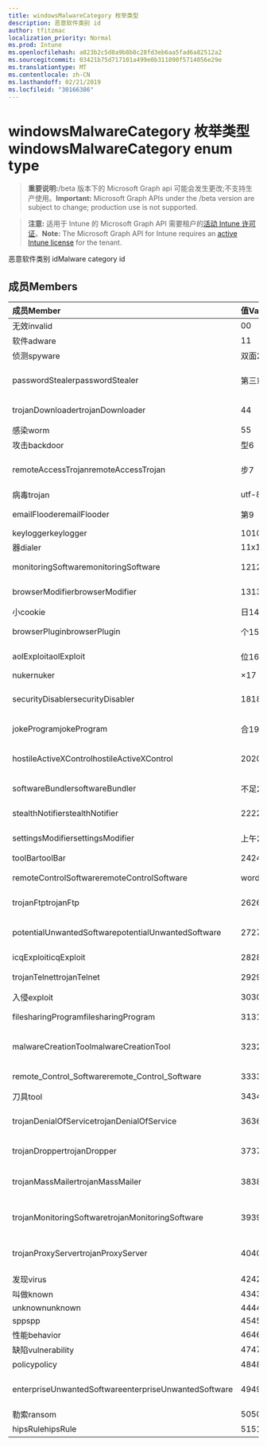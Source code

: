 ```yaml
---
title: windowsMalwareCategory 枚举类型
description: 恶意软件类别 id
author: tfitzmac
localization_priority: Normal
ms.prod: Intune
ms.openlocfilehash: a823b2c5d8a9b8b8c28fd3eb6aa5fad6a82512a2
ms.sourcegitcommit: 03421b75d717101a499e0b311890f5714056e29e
ms.translationtype: MT
ms.contentlocale: zh-CN
ms.lasthandoff: 02/21/2019
ms.locfileid: "30166386"
---
```

# <a name="windowsmalwarecategory-enum-type"></a><span data-ttu-id="1fbc0-103">windowsMalwareCategory 枚举类型</span><span class="sxs-lookup"><span data-stu-id="1fbc0-103">windowsMalwareCategory enum type</span></span>

> <span data-ttu-id="1fbc0-104">**重要说明:**/beta 版本下的 Microsoft Graph api 可能会发生更改;不支持生产使用。</span><span class="sxs-lookup"><span data-stu-id="1fbc0-104">**Important:** Microsoft Graph APIs under the /beta version are subject to change; production use is not supported.</span></span>

> <span data-ttu-id="1fbc0-105">**注意:** 适用于 Intune 的 Microsoft Graph API 需要租户的[活动 Intune 许可证](https://go.microsoft.com/fwlink/?linkid=839381)。</span><span class="sxs-lookup"><span data-stu-id="1fbc0-105">**Note:** The Microsoft Graph API for Intune requires an [active Intune license](https://go.microsoft.com/fwlink/?linkid=839381) for the tenant.</span></span>

<span data-ttu-id="1fbc0-106">恶意软件类别 id</span><span class="sxs-lookup"><span data-stu-id="1fbc0-106">Malware category id</span></span>

## <a name="members"></a><span data-ttu-id="1fbc0-107">成员</span><span class="sxs-lookup"><span data-stu-id="1fbc0-107">Members</span></span>
|<span data-ttu-id="1fbc0-108">成员</span><span class="sxs-lookup"><span data-stu-id="1fbc0-108">Member</span></span>|<span data-ttu-id="1fbc0-109">值</span><span class="sxs-lookup"><span data-stu-id="1fbc0-109">Value</span></span>|<span data-ttu-id="1fbc0-110">说明</span><span class="sxs-lookup"><span data-stu-id="1fbc0-110">Description</span></span>|
|:---|:---|:---|
|<span data-ttu-id="1fbc0-111">无效</span><span class="sxs-lookup"><span data-stu-id="1fbc0-111">invalid</span></span>|<span data-ttu-id="1fbc0-112">0</span><span class="sxs-lookup"><span data-stu-id="1fbc0-112">0</span></span>|<span data-ttu-id="1fbc0-113">Invalid</span><span class="sxs-lookup"><span data-stu-id="1fbc0-113">Invalid</span></span>|
|<span data-ttu-id="1fbc0-114">软件</span><span class="sxs-lookup"><span data-stu-id="1fbc0-114">adware</span></span>|<span data-ttu-id="1fbc0-115">1</span><span class="sxs-lookup"><span data-stu-id="1fbc0-115">1</span></span>|<span data-ttu-id="1fbc0-116">软件</span><span class="sxs-lookup"><span data-stu-id="1fbc0-116">Adware</span></span>|
|<span data-ttu-id="1fbc0-117">侦测</span><span class="sxs-lookup"><span data-stu-id="1fbc0-117">spyware</span></span>|<span data-ttu-id="1fbc0-118">双面</span><span class="sxs-lookup"><span data-stu-id="1fbc0-118">2</span></span>|<span data-ttu-id="1fbc0-119">侦测</span><span class="sxs-lookup"><span data-stu-id="1fbc0-119">Spyware</span></span>|
|<span data-ttu-id="1fbc0-120">passwordStealer</span><span class="sxs-lookup"><span data-stu-id="1fbc0-120">passwordStealer</span></span>|<span data-ttu-id="1fbc0-121">第三章</span><span class="sxs-lookup"><span data-stu-id="1fbc0-121">3</span></span>|<span data-ttu-id="1fbc0-122">密码 stealer</span><span class="sxs-lookup"><span data-stu-id="1fbc0-122">Password stealer</span></span>|
|<span data-ttu-id="1fbc0-123">trojanDownloader</span><span class="sxs-lookup"><span data-stu-id="1fbc0-123">trojanDownloader</span></span>|<span data-ttu-id="1fbc0-124">4</span><span class="sxs-lookup"><span data-stu-id="1fbc0-124">4</span></span>|<span data-ttu-id="1fbc0-125">特洛伊木马下载程序</span><span class="sxs-lookup"><span data-stu-id="1fbc0-125">Trojan downloader</span></span>|
|<span data-ttu-id="1fbc0-126">感染</span><span class="sxs-lookup"><span data-stu-id="1fbc0-126">worm</span></span>|<span data-ttu-id="1fbc0-127">5</span><span class="sxs-lookup"><span data-stu-id="1fbc0-127">5</span></span>|<span data-ttu-id="1fbc0-128">感染</span><span class="sxs-lookup"><span data-stu-id="1fbc0-128">Worm</span></span>|
|<span data-ttu-id="1fbc0-129">攻击</span><span class="sxs-lookup"><span data-stu-id="1fbc0-129">backdoor</span></span>|<span data-ttu-id="1fbc0-130">型</span><span class="sxs-lookup"><span data-stu-id="1fbc0-130">6</span></span>|<span data-ttu-id="1fbc0-131">攻击</span><span class="sxs-lookup"><span data-stu-id="1fbc0-131">Backdoor</span></span>|
|<span data-ttu-id="1fbc0-132">remoteAccessTrojan</span><span class="sxs-lookup"><span data-stu-id="1fbc0-132">remoteAccessTrojan</span></span>|<span data-ttu-id="1fbc0-133">步</span><span class="sxs-lookup"><span data-stu-id="1fbc0-133">7</span></span>|<span data-ttu-id="1fbc0-134">远程访问特洛伊木马</span><span class="sxs-lookup"><span data-stu-id="1fbc0-134">Remote access Trojan</span></span>|
|<span data-ttu-id="1fbc0-135">病毒</span><span class="sxs-lookup"><span data-stu-id="1fbc0-135">trojan</span></span>|<span data-ttu-id="1fbc0-136">utf-8</span><span class="sxs-lookup"><span data-stu-id="1fbc0-136">8</span></span>|<span data-ttu-id="1fbc0-137">病毒</span><span class="sxs-lookup"><span data-stu-id="1fbc0-137">Trojan</span></span>|
|<span data-ttu-id="1fbc0-138">emailFlooder</span><span class="sxs-lookup"><span data-stu-id="1fbc0-138">emailFlooder</span></span>|<span data-ttu-id="1fbc0-139">第</span><span class="sxs-lookup"><span data-stu-id="1fbc0-139">9</span></span>|<span data-ttu-id="1fbc0-140">电子邮件 flooder</span><span class="sxs-lookup"><span data-stu-id="1fbc0-140">Email flooder</span></span>|
|<span data-ttu-id="1fbc0-141">keylogger</span><span class="sxs-lookup"><span data-stu-id="1fbc0-141">keylogger</span></span>|<span data-ttu-id="1fbc0-142">10</span><span class="sxs-lookup"><span data-stu-id="1fbc0-142">10</span></span>|<span data-ttu-id="1fbc0-143">Keylogger</span><span class="sxs-lookup"><span data-stu-id="1fbc0-143">Keylogger</span></span>|
|<span data-ttu-id="1fbc0-144">器</span><span class="sxs-lookup"><span data-stu-id="1fbc0-144">dialer</span></span>|<span data-ttu-id="1fbc0-145">11x17</span><span class="sxs-lookup"><span data-stu-id="1fbc0-145">11</span></span>|<span data-ttu-id="1fbc0-146">器</span><span class="sxs-lookup"><span data-stu-id="1fbc0-146">Dialer</span></span>|
|<span data-ttu-id="1fbc0-147">monitoringSoftware</span><span class="sxs-lookup"><span data-stu-id="1fbc0-147">monitoringSoftware</span></span>|<span data-ttu-id="1fbc0-148">12</span><span class="sxs-lookup"><span data-stu-id="1fbc0-148">12</span></span>|<span data-ttu-id="1fbc0-149">监视软件</span><span class="sxs-lookup"><span data-stu-id="1fbc0-149">Monitoring software</span></span>|
|<span data-ttu-id="1fbc0-150">browserModifier</span><span class="sxs-lookup"><span data-stu-id="1fbc0-150">browserModifier</span></span>|<span data-ttu-id="1fbc0-151">13</span><span class="sxs-lookup"><span data-stu-id="1fbc0-151">13</span></span>|<span data-ttu-id="1fbc0-152">浏览器修饰符</span><span class="sxs-lookup"><span data-stu-id="1fbc0-152">Browser modifier</span></span>|
|<span data-ttu-id="1fbc0-153">小</span><span class="sxs-lookup"><span data-stu-id="1fbc0-153">cookie</span></span>|<span data-ttu-id="1fbc0-154">日</span><span class="sxs-lookup"><span data-stu-id="1fbc0-154">14</span></span>|<span data-ttu-id="1fbc0-155">Cookie</span><span class="sxs-lookup"><span data-stu-id="1fbc0-155">Cookie</span></span>|
|<span data-ttu-id="1fbc0-156">browserPlugin</span><span class="sxs-lookup"><span data-stu-id="1fbc0-156">browserPlugin</span></span>|<span data-ttu-id="1fbc0-157">个</span><span class="sxs-lookup"><span data-stu-id="1fbc0-157">15</span></span>|<span data-ttu-id="1fbc0-158">浏览器插件</span><span class="sxs-lookup"><span data-stu-id="1fbc0-158">Browser plugin</span></span>|
|<span data-ttu-id="1fbc0-159">aolExploit</span><span class="sxs-lookup"><span data-stu-id="1fbc0-159">aolExploit</span></span>|<span data-ttu-id="1fbc0-160">位</span><span class="sxs-lookup"><span data-stu-id="1fbc0-160">16</span></span>|<span data-ttu-id="1fbc0-161">AOL 攻击</span><span class="sxs-lookup"><span data-stu-id="1fbc0-161">AOL exploit</span></span>|
|<span data-ttu-id="1fbc0-162">nuker</span><span class="sxs-lookup"><span data-stu-id="1fbc0-162">nuker</span></span>|<span data-ttu-id="1fbc0-163">×</span><span class="sxs-lookup"><span data-stu-id="1fbc0-163">17</span></span>|<span data-ttu-id="1fbc0-164">Nuker</span><span class="sxs-lookup"><span data-stu-id="1fbc0-164">Nuker</span></span>|
|<span data-ttu-id="1fbc0-165">securityDisabler</span><span class="sxs-lookup"><span data-stu-id="1fbc0-165">securityDisabler</span></span>|<span data-ttu-id="1fbc0-166">18</span><span class="sxs-lookup"><span data-stu-id="1fbc0-166">18</span></span>|<span data-ttu-id="1fbc0-167">安全 disabler</span><span class="sxs-lookup"><span data-stu-id="1fbc0-167">Security disabler</span></span>|
|<span data-ttu-id="1fbc0-168">jokeProgram</span><span class="sxs-lookup"><span data-stu-id="1fbc0-168">jokeProgram</span></span>|<span data-ttu-id="1fbc0-169">合</span><span class="sxs-lookup"><span data-stu-id="1fbc0-169">19</span></span>|<span data-ttu-id="1fbc0-170">玩笑程序</span><span class="sxs-lookup"><span data-stu-id="1fbc0-170">Joke program</span></span>|
|<span data-ttu-id="1fbc0-171">hostileActiveXControl</span><span class="sxs-lookup"><span data-stu-id="1fbc0-171">hostileActiveXControl</span></span>|<span data-ttu-id="1fbc0-172">20</span><span class="sxs-lookup"><span data-stu-id="1fbc0-172">20</span></span>|<span data-ttu-id="1fbc0-173">恶意 ActiveX 控件</span><span class="sxs-lookup"><span data-stu-id="1fbc0-173">Hostile ActiveX control</span></span>|
|<span data-ttu-id="1fbc0-174">softwareBundler</span><span class="sxs-lookup"><span data-stu-id="1fbc0-174">softwareBundler</span></span>|<span data-ttu-id="1fbc0-175">不足</span><span class="sxs-lookup"><span data-stu-id="1fbc0-175">21</span></span>|<span data-ttu-id="1fbc0-176">软件捆绑程序</span><span class="sxs-lookup"><span data-stu-id="1fbc0-176">Software bundler</span></span>|
|<span data-ttu-id="1fbc0-177">stealthNotifier</span><span class="sxs-lookup"><span data-stu-id="1fbc0-177">stealthNotifier</span></span>|<span data-ttu-id="1fbc0-178">22</span><span class="sxs-lookup"><span data-stu-id="1fbc0-178">22</span></span>|<span data-ttu-id="1fbc0-179">隐形修饰符</span><span class="sxs-lookup"><span data-stu-id="1fbc0-179">Stealth modifier</span></span>|
|<span data-ttu-id="1fbc0-180">settingsModifier</span><span class="sxs-lookup"><span data-stu-id="1fbc0-180">settingsModifier</span></span>|<span data-ttu-id="1fbc0-181">上午</span><span class="sxs-lookup"><span data-stu-id="1fbc0-181">23</span></span>|<span data-ttu-id="1fbc0-182">Settings 修饰符</span><span class="sxs-lookup"><span data-stu-id="1fbc0-182">Settings modifier</span></span>|
|<span data-ttu-id="1fbc0-183">toolBar</span><span class="sxs-lookup"><span data-stu-id="1fbc0-183">toolBar</span></span>|<span data-ttu-id="1fbc0-184">24</span><span class="sxs-lookup"><span data-stu-id="1fbc0-184">24</span></span>|<span data-ttu-id="1fbc0-185">工具栏</span><span class="sxs-lookup"><span data-stu-id="1fbc0-185">Toolbar</span></span>|
|<span data-ttu-id="1fbc0-186">remoteControlSoftware</span><span class="sxs-lookup"><span data-stu-id="1fbc0-186">remoteControlSoftware</span></span>|<span data-ttu-id="1fbc0-187">word</span><span class="sxs-lookup"><span data-stu-id="1fbc0-187">25</span></span>|<span data-ttu-id="1fbc0-188">远程控制软件</span><span class="sxs-lookup"><span data-stu-id="1fbc0-188">Remote control software</span></span>|
|<span data-ttu-id="1fbc0-189">trojanFtp</span><span class="sxs-lookup"><span data-stu-id="1fbc0-189">trojanFtp</span></span>|<span data-ttu-id="1fbc0-190">26</span><span class="sxs-lookup"><span data-stu-id="1fbc0-190">26</span></span>|<span data-ttu-id="1fbc0-191">特洛伊木马 FTP</span><span class="sxs-lookup"><span data-stu-id="1fbc0-191">Trojan FTP</span></span>|
|<span data-ttu-id="1fbc0-192">potentialUnwantedSoftware</span><span class="sxs-lookup"><span data-stu-id="1fbc0-192">potentialUnwantedSoftware</span></span>|<span data-ttu-id="1fbc0-193">27</span><span class="sxs-lookup"><span data-stu-id="1fbc0-193">27</span></span>|<span data-ttu-id="1fbc0-194">潜在的不需要的软件</span><span class="sxs-lookup"><span data-stu-id="1fbc0-194">Potential unwanted software</span></span>|
|<span data-ttu-id="1fbc0-195">icqExploit</span><span class="sxs-lookup"><span data-stu-id="1fbc0-195">icqExploit</span></span>|<span data-ttu-id="1fbc0-196">28</span><span class="sxs-lookup"><span data-stu-id="1fbc0-196">28</span></span>|<span data-ttu-id="1fbc0-197">ICQ 攻击</span><span class="sxs-lookup"><span data-stu-id="1fbc0-197">ICQ exploit</span></span>|
|<span data-ttu-id="1fbc0-198">trojanTelnet</span><span class="sxs-lookup"><span data-stu-id="1fbc0-198">trojanTelnet</span></span>|<span data-ttu-id="1fbc0-199">29</span><span class="sxs-lookup"><span data-stu-id="1fbc0-199">29</span></span>|<span data-ttu-id="1fbc0-200">特洛伊木马 telnet</span><span class="sxs-lookup"><span data-stu-id="1fbc0-200">Trojan telnet</span></span>|
|<span data-ttu-id="1fbc0-201">入侵</span><span class="sxs-lookup"><span data-stu-id="1fbc0-201">exploit</span></span>|<span data-ttu-id="1fbc0-202">30</span><span class="sxs-lookup"><span data-stu-id="1fbc0-202">30</span></span>|<span data-ttu-id="1fbc0-203">入侵</span><span class="sxs-lookup"><span data-stu-id="1fbc0-203">Exploit</span></span>|
|<span data-ttu-id="1fbc0-204">filesharingProgram</span><span class="sxs-lookup"><span data-stu-id="1fbc0-204">filesharingProgram</span></span>|<span data-ttu-id="1fbc0-205">31</span><span class="sxs-lookup"><span data-stu-id="1fbc0-205">31</span></span>|<span data-ttu-id="1fbc0-206">文件共享程序</span><span class="sxs-lookup"><span data-stu-id="1fbc0-206">File sharing program</span></span>|
|<span data-ttu-id="1fbc0-207">malwareCreationTool</span><span class="sxs-lookup"><span data-stu-id="1fbc0-207">malwareCreationTool</span></span>|<span data-ttu-id="1fbc0-208">32</span><span class="sxs-lookup"><span data-stu-id="1fbc0-208">32</span></span>|<span data-ttu-id="1fbc0-209">恶意软件创建工具</span><span class="sxs-lookup"><span data-stu-id="1fbc0-209">Malware creation tool</span></span>|
|<span data-ttu-id="1fbc0-210">remote_Control_Software</span><span class="sxs-lookup"><span data-stu-id="1fbc0-210">remote_Control_Software</span></span>|<span data-ttu-id="1fbc0-211">33</span><span class="sxs-lookup"><span data-stu-id="1fbc0-211">33</span></span>|<span data-ttu-id="1fbc0-212">远程控制软件</span><span class="sxs-lookup"><span data-stu-id="1fbc0-212">Remote control software</span></span>|
|<span data-ttu-id="1fbc0-213">刀具</span><span class="sxs-lookup"><span data-stu-id="1fbc0-213">tool</span></span>|<span data-ttu-id="1fbc0-214">34</span><span class="sxs-lookup"><span data-stu-id="1fbc0-214">34</span></span>|<span data-ttu-id="1fbc0-215">工具</span><span class="sxs-lookup"><span data-stu-id="1fbc0-215">Tool</span></span>|
|<span data-ttu-id="1fbc0-216">trojanDenialOfService</span><span class="sxs-lookup"><span data-stu-id="1fbc0-216">trojanDenialOfService</span></span>|<span data-ttu-id="1fbc0-217">36</span><span class="sxs-lookup"><span data-stu-id="1fbc0-217">36</span></span>|<span data-ttu-id="1fbc0-218">特洛伊木马拒绝服务</span><span class="sxs-lookup"><span data-stu-id="1fbc0-218">Trojan denial of service</span></span>|
|<span data-ttu-id="1fbc0-219">trojanDropper</span><span class="sxs-lookup"><span data-stu-id="1fbc0-219">trojanDropper</span></span>|<span data-ttu-id="1fbc0-220">37</span><span class="sxs-lookup"><span data-stu-id="1fbc0-220">37</span></span>|<span data-ttu-id="1fbc0-221">特洛伊木马程序吸管</span><span class="sxs-lookup"><span data-stu-id="1fbc0-221">Trojan dropper</span></span>|
|<span data-ttu-id="1fbc0-222">trojanMassMailer</span><span class="sxs-lookup"><span data-stu-id="1fbc0-222">trojanMassMailer</span></span>|<span data-ttu-id="1fbc0-223">38</span><span class="sxs-lookup"><span data-stu-id="1fbc0-223">38</span></span>|<span data-ttu-id="1fbc0-224">特洛伊木马邮件群发程序</span><span class="sxs-lookup"><span data-stu-id="1fbc0-224">Trojan mass mailer</span></span>|
|<span data-ttu-id="1fbc0-225">trojanMonitoringSoftware</span><span class="sxs-lookup"><span data-stu-id="1fbc0-225">trojanMonitoringSoftware</span></span>|<span data-ttu-id="1fbc0-226">39</span><span class="sxs-lookup"><span data-stu-id="1fbc0-226">39</span></span>|<span data-ttu-id="1fbc0-227">特洛伊木马监视软件</span><span class="sxs-lookup"><span data-stu-id="1fbc0-227">Trojan monitoring software</span></span>|
|<span data-ttu-id="1fbc0-228">trojanProxyServer</span><span class="sxs-lookup"><span data-stu-id="1fbc0-228">trojanProxyServer</span></span>|<span data-ttu-id="1fbc0-229">40</span><span class="sxs-lookup"><span data-stu-id="1fbc0-229">40</span></span>|<span data-ttu-id="1fbc0-230">特洛伊木马代理服务器</span><span class="sxs-lookup"><span data-stu-id="1fbc0-230">Trojan proxy server</span></span>|
|<span data-ttu-id="1fbc0-231">发现</span><span class="sxs-lookup"><span data-stu-id="1fbc0-231">virus</span></span>|<span data-ttu-id="1fbc0-232">42</span><span class="sxs-lookup"><span data-stu-id="1fbc0-232">42</span></span>|<span data-ttu-id="1fbc0-233">发现</span><span class="sxs-lookup"><span data-stu-id="1fbc0-233">Virus</span></span>|
|<span data-ttu-id="1fbc0-234">叫做</span><span class="sxs-lookup"><span data-stu-id="1fbc0-234">known</span></span>|<span data-ttu-id="1fbc0-235">43</span><span class="sxs-lookup"><span data-stu-id="1fbc0-235">43</span></span>|<span data-ttu-id="1fbc0-236">叫做</span><span class="sxs-lookup"><span data-stu-id="1fbc0-236">Known</span></span>|
|<span data-ttu-id="1fbc0-237">unknown</span><span class="sxs-lookup"><span data-stu-id="1fbc0-237">unknown</span></span>|<span data-ttu-id="1fbc0-238">44</span><span class="sxs-lookup"><span data-stu-id="1fbc0-238">44</span></span>|<span data-ttu-id="1fbc0-239">Unknown</span><span class="sxs-lookup"><span data-stu-id="1fbc0-239">Unknown</span></span>|
|<span data-ttu-id="1fbc0-240">spp</span><span class="sxs-lookup"><span data-stu-id="1fbc0-240">spp</span></span>|<span data-ttu-id="1fbc0-241">45</span><span class="sxs-lookup"><span data-stu-id="1fbc0-241">45</span></span>|<span data-ttu-id="1fbc0-242">SPP</span><span class="sxs-lookup"><span data-stu-id="1fbc0-242">SPP</span></span>|
|<span data-ttu-id="1fbc0-243">性能</span><span class="sxs-lookup"><span data-stu-id="1fbc0-243">behavior</span></span>|<span data-ttu-id="1fbc0-244">46</span><span class="sxs-lookup"><span data-stu-id="1fbc0-244">46</span></span>|<span data-ttu-id="1fbc0-245">行为</span><span class="sxs-lookup"><span data-stu-id="1fbc0-245">Behavior</span></span>|
|<span data-ttu-id="1fbc0-246">缺陷</span><span class="sxs-lookup"><span data-stu-id="1fbc0-246">vulnerability</span></span>|<span data-ttu-id="1fbc0-247">47</span><span class="sxs-lookup"><span data-stu-id="1fbc0-247">47</span></span>|<span data-ttu-id="1fbc0-248">缺陷</span><span class="sxs-lookup"><span data-stu-id="1fbc0-248">Vulnerability</span></span>|
|<span data-ttu-id="1fbc0-249">policy</span><span class="sxs-lookup"><span data-stu-id="1fbc0-249">policy</span></span>|<span data-ttu-id="1fbc0-250">48</span><span class="sxs-lookup"><span data-stu-id="1fbc0-250">48</span></span>|<span data-ttu-id="1fbc0-251">策略</span><span class="sxs-lookup"><span data-stu-id="1fbc0-251">Policy</span></span>|
|<span data-ttu-id="1fbc0-252">enterpriseUnwantedSoftware</span><span class="sxs-lookup"><span data-stu-id="1fbc0-252">enterpriseUnwantedSoftware</span></span>|<span data-ttu-id="1fbc0-253">49</span><span class="sxs-lookup"><span data-stu-id="1fbc0-253">49</span></span>|<span data-ttu-id="1fbc0-254">企业不需要的软件</span><span class="sxs-lookup"><span data-stu-id="1fbc0-254">Enterprise Unwanted Software</span></span>|
|<span data-ttu-id="1fbc0-255">勒索</span><span class="sxs-lookup"><span data-stu-id="1fbc0-255">ransom</span></span>|<span data-ttu-id="1fbc0-256">50</span><span class="sxs-lookup"><span data-stu-id="1fbc0-256">50</span></span>|<span data-ttu-id="1fbc0-257">勒索</span><span class="sxs-lookup"><span data-stu-id="1fbc0-257">Ransom</span></span>|
|<span data-ttu-id="1fbc0-258">hipsRule</span><span class="sxs-lookup"><span data-stu-id="1fbc0-258">hipsRule</span></span>|<span data-ttu-id="1fbc0-259">51</span><span class="sxs-lookup"><span data-stu-id="1fbc0-259">51</span></span>|<span data-ttu-id="1fbc0-260">HIPS 规则</span><span class="sxs-lookup"><span data-stu-id="1fbc0-260">HIPS Rule</span></span>|




